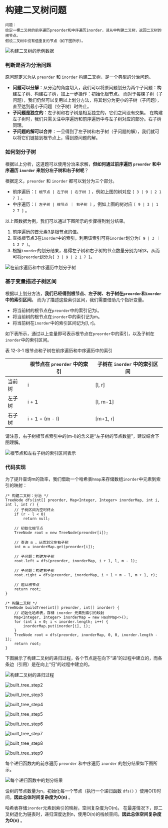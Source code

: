 # 构建二叉树问题

```text
问题：
给定一棵二叉树的前序遍历preorder和中序遍历inorder，请从中构建二叉树，返回二叉树的根节点。
假设二叉树中没有值重复的节点（如下图所示）。
```

![构建二叉树的示例数据](img/12/03/build_tree_example.png)

### 判断是否为分治问题

原问题定义为从 `preorder` 和 `inorder` 构建二叉树，是一个典型的分治问题。

- **问题可以分解**：从分治的角度切入，我们可以将原问题划分为两个子问题：构建左子树、构建右子树，加上一步操作：初始化根节点。
  而对于每棵子树（子问题），我们仍然可以复用以上划分方法，将其划分为更小的子树（子问题），直至达到最小子问题（空子树）时终止。
- **子问题是独立的**：左子树和右子树是相互独立的，它们之间没有交集。
  在构建左子树时，我们只需关注中序遍历和前序遍历中与左子树对应的部分。右子树同理。
- **子问题的解可以合并**：一旦得到了左子树和右子树（子问题的解），我们就可以将它们链接到根节点上，得到原问题的解。

### 如何划分子树

根据以上分析，这道题可以使用分治来求解，**但如何通过前序遍历 `preorder` 和中序遍历 `inorder` 来划分左子树和右子树呢**？

根据定义，`preorder` 和 `inorder` 都可以划分为三个部分。

- 前序遍历：`[ 根节点 | 左子树 | 右子树 ]` ，例如上图的树对应 `[ 3 | 9 | 2 1 7 ]` 。
- 中序遍历：`[ 左子树 | 根节点 ｜ 右子树 ]` ，例如上图的树对应 `[ 9 | 3 | 1 2 7 ]` 。

以上图数据为例，我们可以通过下图所示的步骤得到划分结果。

1. 前序遍历的首元素3是根节点的值。
2. 查找根节点3在`inorder`中的索引，利用该索引可将`inorder`划分为`[ 9 | 3 ｜ 1 2 7 ]`。
3. 根据`inorder`的划分结果，易得左子树和右子树的节点数量分别为1和3，从而可将`preorder`划分为`[ 3 | 9 | 2 1 7 ]`。

![在前序遍历和中序遍历中划分子树](img/12/03/build_tree_preorder_inorder_division.png)

### 基于变量描述子树区间

根据以上划分方法，**我们已经得到根节点、左子树、右子树在`preorder`和`inorder`中的索引区间**。
而为了描述这些索引区间，我们需要借助几个指针变量。

- 将当前树的根节点在`preorder`中的索引记为i。
- 将当前树的根节点在`inorder`中的索引记为m。
- 将当前树在`inorder`中的索引区间记为[l, r]。

如下表所示，通过以上变量即可表示根节点在`preorder`中的索引，以及子树在`inorder`中的索引区间。

表 12-3-1 根节点和子树在前序遍历和中序遍历中的索引

|     | 根节点在 `preorder` 中的索引 | 子树在 `inorder` 中的索引区间 |
|-----|----------------------|----------------------|
| 当前树 | i                    | [l, r]               |
| 左子树 | i + 1                | [l, m-1]             |
| 右子树 | i + 1 + (m - l)      | [m+1, r]             |

请注意，右子树根节点索引中的(m-l)的含义是“左子树的节点数量”，建议结合下图理解。

![根节点和左右子树的索引区间表示](img/12/03/build_tree_division_pointers.png)

### 代码实现

为了提升查询m的效率，我们借助一个哈希表`hmap`来存储数组`inorder`中元素到索引的映射：

```text
/* 构建二叉树：分治 */
TreeNode dfs(int[] preorder, Map<Integer, Integer> inorderMap, int i, int l, int r) {
    // 子树区间为空时终止
    if (r - l < 0)
        return null;
        
    // 初始化根节点
    TreeNode root = new TreeNode(preorder[i]);
    
    // 查询 m ，从而划分左右子树
    int m = inorderMap.get(preorder[i]);
    
    // 子问题：构建左子树
    root.left = dfs(preorder, inorderMap, i + 1, l, m - 1);
    
    // 子问题：构建右子树
    root.right = dfs(preorder, inorderMap, i + 1 + m - l, m + 1, r);
    
    // 返回根节点
    return root;
}

/* 构建二叉树 */
TreeNode buildTree(int[] preorder, int[] inorder) {
    // 初始化哈希表，存储 inorder 元素到索引的映射
    Map<Integer, Integer> inorderMap = new HashMap<>();
    for (int i = 0; i < inorder.length; i++) {
        inorderMap.put(inorder[i], i);
    }
    TreeNode root = dfs(preorder, inorderMap, 0, 0, inorder.length - 1);
    return root;
}
```

下图展示了构建二叉树的递归过程，各个节点是在向下“递”的过程中建立的，而各条边（引用）是在向上“归”的过程中建立的。

![构建二叉树的递归过程](img/12/03/built_tree_step1.png)

![built_tree_step2](img/12/03/built_tree_step2.png)

![built_tree_step3](img/12/03/built_tree_step3.png)

![built_tree_step4](img/12/03/built_tree_step4.png)

![built_tree_step5](img/12/03/built_tree_step5.png)

![built_tree_step6](img/12/03/built_tree_step6.png)

![built_tree_step7](img/12/03/built_tree_step7.png)

![built_tree_step8](img/12/03/built_tree_step8.png)

![built_tree_step9](img/12/03/built_tree_step9.png)

每个递归函数内的前序遍历 `preorder` 和中序遍历 `inorder` 的划分结果如下图所示。

![每个递归函数中的划分结果](img/12/03/built_tree_overall.png)

设树的节点数量为n，初始化每一个节点（执行一个递归函数 `dfs()` ）使用O(1)时间。**因此总体时间复杂度为O(n)** 。

哈希表存储`inorder`元素到索引的映射，空间复杂度为O(n)。
在最差情况下，即二叉树退化为链表时，递归深度达到n，使用O(n)的栈帧空间。**因此总体空间复杂度为O(n)** 。